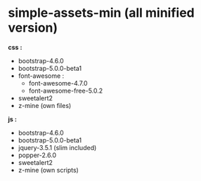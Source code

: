 # simple-assets-min (all minified version)

**css :**
  - bootstrap-4.6.0
  - bootstrap-5.0.0-beta1
  - font-awesome :
    - font-awesome-4.7.0
    - font-awesome-free-5.0.2
  - sweetalert2
  - z-mine (own files)
  
**js :**
  - bootstrap-4.6.0
  - bootstrap-5.0.0-beta1
  - jquery-3.5.1 (slim included)
  - popper-2.6.0
  - sweetalert2
  - z-mine (own scripts)

